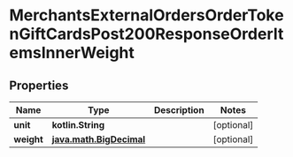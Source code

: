 
# MerchantsExternalOrdersOrderTokenGiftCardsPost200ResponseOrderItemsInnerWeight

## Properties
Name | Type | Description | Notes
------------ | ------------- | ------------- | -------------
**unit** | **kotlin.String** |  |  [optional]
**weight** | [**java.math.BigDecimal**](java.math.BigDecimal.md) |  |  [optional]



